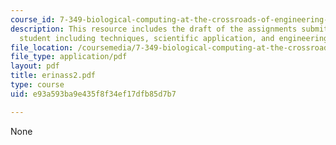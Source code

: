```yaml
---
course_id: 7-349-biological-computing-at-the-crossroads-of-engineering-and-science-spring-2005
description: This resource includes the draft of the assignments submitted by the
  student including techniques, scientific application, and engineering application.
file_location: /coursemedia/7-349-biological-computing-at-the-crossroads-of-engineering-and-science-spring-2005/e93a593ba9e435f8f34ef17dfb85d7b7_erinass2.pdf
file_type: application/pdf
layout: pdf
title: erinass2.pdf
type: course
uid: e93a593ba9e435f8f34ef17dfb85d7b7

---
```

None